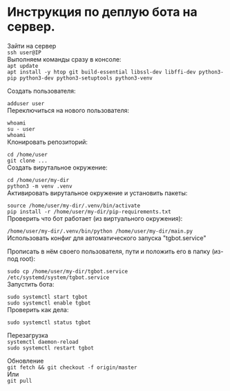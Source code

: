 # Инструкция по деплую бота на сервер.

Зайти на сервер<br>
`ssh user@IP`<br>
Выполняем команды сразу в консоле:<br>
`apt update`<br>
`apt install -y htop git build-essential libssl-dev libffi-dev python3-pip python3-dev python3-setuptools python3-venv`<br>

Создать пользователя:<br>

`adduser user`<br>
Переключиться на нового пользователя:<br>

`whoami`<br>
`su - user`<br>
`whoami`<br>
Клонировать репозиторий:<br>

`cd /home/user`<br>
`git clone ...`<br>
Создать вирутальное окружение:<br>

`cd /home/user/my-dir`<br>
`python3 -m venv .venv`<br>
Активировать вирутальное окружение и установить пакеты:<br>

`source /home/user/my-dir/.venv/bin/activate`<br>
`pip install -r /home/user/my-dir/pip-requirements.txt`<br>
Проверить что бот работает (из виртуального окружения):<br>

`/home/user/my-dir/.venv/bin/python /home/user/my-dir/main.py`<br>
Использовать конфиг для автоматического запуска "tgbot.service"<br>

Прописать в нём своего пользователя, пути и положить его в папку (из-под root):<br>

`sudo cp /home/user/my-dir/tgbot.service /etc/systemd/system/tgbot.service`<br>
Запустить бота:<br>

`sudo systemctl start tgbot`<br>
`sudo systemctl enable tgbot`<br>
Проверить как дела:<br>

`sudo systemctl status tgbot`<br>

Перезагрузка<br>
`systemctl daemon-reload`<br>
`sudo systemctl restart tgbot`<br>

Обновление<br>
`git fetch && git checkout -f origin/master`<br>
Или<br>
`git pull` 
